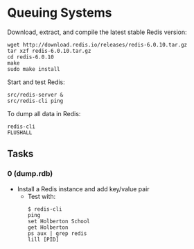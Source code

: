 # Queuing Systems

Download, extract, and compile the latest stable Redis version:
```
wget http://download.redis.io/releases/redis-6.0.10.tar.gz
tar xzf redis-6.0.10.tar.gz
cd redis-6.0.10
make
sudo make install
```

Start and test Redis:
```
src/redis-server &
src/redis-cli ping
```

To dump all data in Redis:
```
redis-cli
FLUSHALL
```

## Tasks

### 0 (dump.rdb)
- Install a Redis instance and add key/value pair
	- Test with:
		```
		$ redis-cli
		ping
		set Holberton School
		get Holberton
		ps aux | grep redis
		lill [PID]
		```
